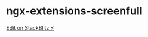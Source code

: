 # ngx-extensions-screenfull

[Edit on StackBlitz ⚡️](https://stackblitz.com/edit/angular-ivy-6vnvru)